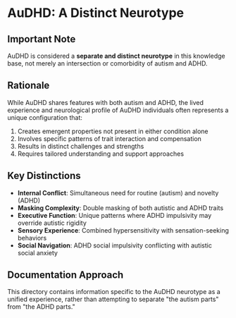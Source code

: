 # AuDHD: A Distinct Neurotype

## Important Note

AuDHD is considered a **separate and distinct neurotype** in this knowledge base, not merely an intersection or comorbidity of autism and ADHD.

## Rationale

While AuDHD shares features with both autism and ADHD, the lived experience and neurological profile of AuDHD individuals often represents a unique configuration that:

1. Creates emergent properties not present in either condition alone
2. Involves specific patterns of trait interaction and compensation
3. Results in distinct challenges and strengths
4. Requires tailored understanding and support approaches

## Key Distinctions

- **Internal Conflict**: Simultaneous need for routine (autism) and novelty (ADHD)
- **Masking Complexity**: Double masking of both autistic and ADHD traits
- **Executive Function**: Unique patterns where ADHD impulsivity may override autistic rigidity
- **Sensory Experience**: Combined hypersensitivity with sensation-seeking behaviors
- **Social Navigation**: ADHD social impulsivity conflicting with autistic social anxiety

## Documentation Approach

This directory contains information specific to the AuDHD neurotype as a unified experience, rather than attempting to separate "the autism parts" from "the ADHD parts."